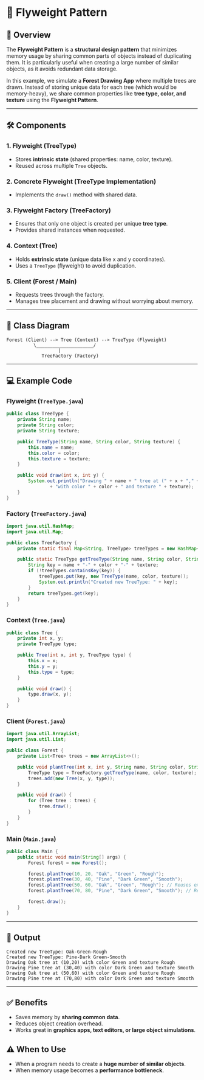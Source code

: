 # 🎨 Flyweight Pattern

## 📖 Overview

The **Flyweight Pattern** is a **structural design pattern** that minimizes memory usage by sharing common parts of objects instead of duplicating them.
It is particularly useful when creating a large number of similar objects, as it avoids redundant data storage.

In this example, we simulate a **Forest Drawing App** where multiple trees are drawn. Instead of storing unique data for each tree (which would be memory-heavy), we share common properties like **tree type, color, and texture** using the **Flyweight Pattern**.

---

## 🛠 Components

### 1. **Flyweight (TreeType)**

* Stores **intrinsic state** (shared properties: name, color, texture).
* Reused across multiple `Tree` objects.

### 2. **Concrete Flyweight (TreeType Implementation)**

* Implements the `draw()` method with shared data.

### 3. **Flyweight Factory (TreeFactory)**

* Ensures that only one object is created per unique **tree type**.
* Provides shared instances when requested.

### 4. **Context (Tree)**

* Holds **extrinsic state** (unique data like x and y coordinates).
* Uses a `TreeType` (flyweight) to avoid duplication.

### 5. **Client (Forest / Main)**

* Requests trees through the factory.
* Manages tree placement and drawing without worrying about memory.

---

## 📂 Class Diagram

```
Forest (Client) --> Tree (Context) --> TreeType (Flyweight)
          \_____________________/
                   |
             TreeFactory (Factory)
```

---

## 💻 Example Code

### Flyweight (`TreeType.java`)

```java
public class TreeType {
    private String name;
    private String color;
    private String texture;

    public TreeType(String name, String color, String texture) {
        this.name = name;
        this.color = color;
        this.texture = texture;
    }

    public void draw(int x, int y) {
        System.out.println("Drawing " + name + " tree at (" + x + "," + y + ") "
                + "with color " + color + " and texture " + texture);
    }
}
```

### Factory (`TreeFactory.java`)

```java
import java.util.HashMap;
import java.util.Map;

public class TreeFactory {
    private static final Map<String, TreeType> treeTypes = new HashMap<>();

    public static TreeType getTreeType(String name, String color, String texture) {
        String key = name + "-" + color + "-" + texture;
        if (!treeTypes.containsKey(key)) {
            treeTypes.put(key, new TreeType(name, color, texture));
            System.out.println("Created new TreeType: " + key);
        }
        return treeTypes.get(key);
    }
}
```

### Context (`Tree.java`)

```java
public class Tree {
    private int x, y;
    private TreeType type;

    public Tree(int x, int y, TreeType type) {
        this.x = x;
        this.y = y;
        this.type = type;
    }

    public void draw() {
        type.draw(x, y);
    }
}
```

### Client (`Forest.java`)

```java
import java.util.ArrayList;
import java.util.List;

public class Forest {
    private List<Tree> trees = new ArrayList<>();

    public void plantTree(int x, int y, String name, String color, String texture) {
        TreeType type = TreeFactory.getTreeType(name, color, texture);
        trees.add(new Tree(x, y, type));
    }

    public void draw() {
        for (Tree tree : trees) {
            tree.draw();
        }
    }
}
```

### Main (`Main.java`)

```java
public class Main {
    public static void main(String[] args) {
        Forest forest = new Forest();

        forest.plantTree(10, 20, "Oak", "Green", "Rough");
        forest.plantTree(30, 40, "Pine", "Dark Green", "Smooth");
        forest.plantTree(50, 60, "Oak", "Green", "Rough"); // Reuses existing flyweight
        forest.plantTree(70, 80, "Pine", "Dark Green", "Smooth"); // Reuses existing flyweight

        forest.draw();
    }
}
```

---

## 🚀 Output

```
Created new TreeType: Oak-Green-Rough
Created new TreeType: Pine-Dark Green-Smooth
Drawing Oak tree at (10,20) with color Green and texture Rough
Drawing Pine tree at (30,40) with color Dark Green and texture Smooth
Drawing Oak tree at (50,60) with color Green and texture Rough
Drawing Pine tree at (70,80) with color Dark Green and texture Smooth
```

---

## ✅ Benefits

* Saves memory by **sharing common data**.
* Reduces object creation overhead.
* Works great in **graphics apps, text editors, or large object simulations**.

## ⚠️ When to Use

* When a program needs to create a **huge number of similar objects**.
* When memory usage becomes a **performance bottleneck**.
